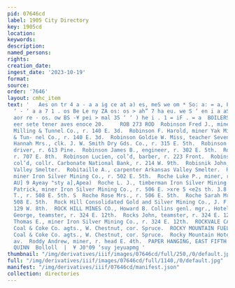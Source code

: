 ```yaml
---
pid: 07646cd
label: 1905 City Directory
key: 1905cd
location: 
keywords: 
description: 
named_persons: 
rights: 
creation_date: 
ingest_date: '2023-10-19'
format: 
source: 
order: '7646'
layout: cmhc_item
text: '   Aes on tr 4 a - a a ig ce at a) es, meS we om * So: a: = a, Py -m?: w mor:
  ‘ - ‘ a a 7 1 . os Be Le ny ZA os: os > ah” 7 ha eu. we S ‘ en i a aS yy ag mt i.
  aor re - os. ow BS -¥ pei > mal 35 ‘ ‘ ) he i . 1 = iF . = a  BOILERS AND ENGINES
  eer sete tener aves enoce 20.     ROB 273 ROD  Robinson Fred J., miner Yak Mining,
  Milling & Tunnel Co., r. 140 E. 3d.  Robinson F. Harold, miner Yak Mining, Milling
  & Tun- nel Co., r. 140 E. 3d.  Robinson Goldie W. Miss, teacher Seventh St. School.  Robinson
  Hannah Mrs., clk. J. W. Smith Dry Gds. Co., r. 315 E. 5th.  Robinson Harvey, col’d,
  driver, r. 613 Pine.  Robinson James B., engineer, r. 302 E. 5th.  Robinson Joseph,
  r. 707 E. 8th.  Robinson Lucien, col’d, barber, r. 223 Front.  Robinson Morgan E.,
  col’d, collr. Carbonate National Bank, r. 214 W. 9th.  Robisnik John, wks. Arkansas
  Valley Smelter.  Robitaille A., carpenter Arkansas Valley Smelter.  Roche Luke,
  miner Iron Silver Mining Co., r. 502 E. 5th.  Roche Luke P., miner, r. 421 E. 5th.  0)
  AU] 9 Ayeay "sty a],Apea)  Roche L. J., timberman Iron Silver Mining Co. a.  Roche
  Patrick, miner Iron Silver Mining Co., r. 506 E. >xre 5 <e2s th. 3.8  Roche Patrick
  T., r. 508 E. 5th. S  Roche Rose Mrs., r. 506 E. 5th.  Roche Sarah Mrs., grocer,
  508 E. 5th.  Rock Hill Consolidated Gold and Silver Mining Co., J. F. McDonald sec.,
  129 W. 8th.  ROCK HILL MINES CO., Howard B. Collins genl. mgr., Hotel Vendome.  Rocks
  George, teamster, r. 324 E. 12th.  Rocks John, teamster, r. 324 E. 12th.  Rocks
  Thomas E., miner Iron Silver Mining Co., r. 324 E. 12th.  ROCKVALE CANON COAL, Midland
  Coal & Coke Co. agts., W. Chestnut, cor. Spruce.  ROCKY MOUNTAIN FUEL CO., Midland
  Coal & Coke Co. agts., W. Chestnut, cor. Spruce.  Rocky Mountain Hotel, 124 Harrison
  av.  Roddy Andrew, miner, r. head E. 4th.  PAPER HANGING, EAST FIFTH STREET J, J,
  QUINN  Bolloll  |  ¥ J0°09 ‘suy jeyuapmg '
thumbnail: "/img/derivatives/iiif/images/07646cd/full/250,/0/default.jpg"
full: "/img/derivatives/iiif/images/07646cd/full/1140,/0/default.jpg"
manifest: "/img/derivatives/iiif/07646cd/manifest.json"
collection: directories
---
```

